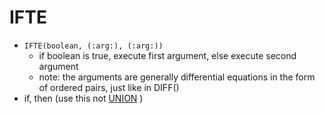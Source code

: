 # IFTE

- `IFTE(boolean, (:arg:), (:arg:))`
  - if boolean is true, execute first argument, else execute second argument
  - note: the arguments are generally differential equations in the form of
    ordered pairs, just like in DIFF()
- if, then (use this not [UNION](../pages/UNION.md) )
